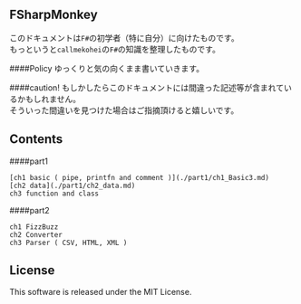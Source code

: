 FSharpMonkey
---
このドキュメントは`F#`の初学者（特に自分）に向けたものです。  
もっというと`callmekohei`の`F#`の知識を整理したものです。

####Policy
ゆっくりと気の向くまま書いていきます。

####caution!
もしかしたらこのドキュメントには間違った記述等が含まれているかもしれません。  
そういった間違いを見つけた場合はご指摘頂けると嬉しいです。

Contents
---
####part1
```
[ch1 basic ( pipe, printfn and comment )](./part1/ch1_Basic3.md)
[ch2 data](./part1/ch2_data.md)
ch3 function and class
```
####part2
```
ch1 FizzBuzz
ch2 Converter
ch3 Parser ( CSV, HTML, XML )
```

License
---
This software is released under the MIT License.
